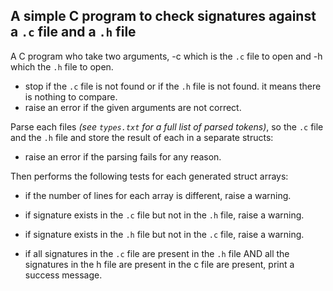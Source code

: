 ## A simple C program to check signatures against a `.c` file and a `.h` file

A C program who take two arguments, -c which is the `.c` file to open and -h which the `.h` file to open.

- stop if the `.c` file is not found or if the `.h` file is not found. it means there is nothing to compare.
- raise an error if the given arguments are not correct.

Parse each files *(see `types.txt` for a full list of parsed tokens)*, so the `.c` file and the `.h` file and store the result of each in a separate structs:

- raise an error if the parsing fails for any reason.

Then performs the following tests for each generated struct arrays:

- if the number of lines for each array is different, raise a warning.

- if signature exists in the `.c` file but not in the `.h` file, raise a warning.

- if signature exists in the `.h` file but not in the `.c` file, raise a warning.

- if all signatures in the `.c` file are present in the `.h` file AND all the signatures in the h file are present in the c file are present, print a success message.


